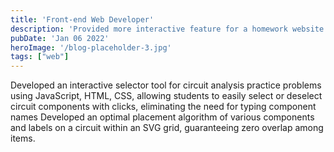 ```yaml
---
title: 'Front-end Web Developer'
description: 'Provided more interactive feature for a homework website for electrical engineering students'
pubDate: 'Jan 06 2022'
heroImage: '/blog-placeholder-3.jpg'
tags: ["web"]
---
```


Developed an interactive selector tool for circuit analysis practice problems using JavaScript, HTML, CSS, allowing students to easily select or deselect circuit components with clicks, eliminating the need for typing component names
Developed an optimal placement algorithm of various components and labels on a circuit within an SVG grid, guaranteeing zero overlap among items.

